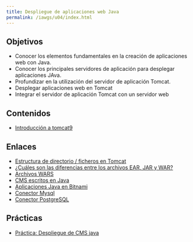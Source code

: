 ```yaml
---
title: Despliegue de aplicaciones web Java
permalink: /iawgs/u04/index.html
---
```


## Objetivos

* Conocer los elementos fundamentales en la creación de aplicaciones web con Java.
* Conocer los principales servidores de aplicación para desplegar aplicaciones JAva.
* Profundizar en la utilización del servidor de aplicación Tomcat.
* Desplegar aplicaciones web en Tomcat
* Integrar el servidor de aplicación Tomcat con un servidor web

## Contenidos

* [Introducción a tomcat9](tomcat.html)

## Enlaces

* [Estructura de directorio / ficheros en Tomcat](http://emanuelpeg.blogspot.com/2009/07/como-es-la-estructura-de-directorios-de.html)
* [¿Cuáles son las diferencias entre los archivos EAR, JAR y WAR?](https://searchdatacenter.techtarget.com/es/consejo/Cuales-son-las-diferencias-entre-los-archivos-EAR-JAR-y-WAR)
* [Archivos WARS](http://www.osmosislatina.com/tomcat/wars.htm)
* [CMS escritos en Java](http://java-source.net/open-source/content-managment-systems)
* [Aplicaciones Java en Bitnami](https://bitnami.com/tag/java)
* [Conector Mysql](https://www.mysql.com/products/connector/)
* [Conector PostgreSQL](https://jdbc.postgresql.org/)

## Prácticas

* [Práctica: Despliegue de CMS java](practica_java.html)

